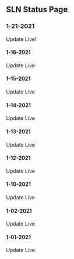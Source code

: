 ## SLN Status Page

### 1-21-2021
Update Live!

#### 1-16-2021
Update Live

#### 1-15-2021
Update Live

#### 1-14-2021
Update Live

#### 1-13-2021
Update Live

#### 1-12-2021
Update Live

#### 1-10-2021
Update Live

#### 1-02-2021
Update Live

#### 1-01-2021
Update Live

